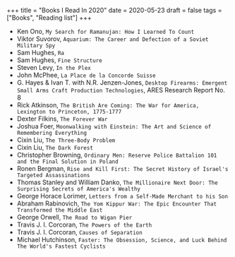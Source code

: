 +++
title = "Books I Read In 2020"
date = 2020-05-23
draft = false
tags = ["Books", "Reading list"]
+++

- Ken Ono, `My Search for Ramanujan: How I Learned To Count`
- Viktor Suvorov, `Aquarium: The Career and Defection of a Soviet Military Spy`
- Sam Hughes, `Ra`
- Sam Hughes, `Fine Structure`
- Steven Levy, `In the Plex`
- John McPhee, `La Place de la Concorde Suisse`
- G. Hayes & Ivan T. with N.R. Jenzen-Jones, `Desktop Firearms: Emergent Small Arms Craft Production Technologies`, ARES Research Report No. 8
- Rick Atkinson, `The British Are Coming: The War for America, Lexington to Princeton, 1775-1777`
- Dexter Filkins, `The Forever War`
- Joshua Foer, `Moonwalking with Einstein: The Art and Science of Remembering Everything`
- Cixin Liu, `The Three-Body Problem`
- Cixin Liu, `The Dark Forest`
- Christopher Browning, `Ordinary Men: Reserve Police Battalion 101 and the Final Solution in Poland`
- Ronen Bergman, `Rise and Kill First: The Secret History of Israel's Targeted Assassinations`
- Thomas Stanley and William Danko, `The Millionaire Next Door: The Surprising Secrets of America's Wealthy`
- George Horace Lorimer, `Letters from a Self-Made Merchant to his Son`
- Abraham Rabinovich, `The Yom Kippur War: The Epic Encounter That Transformed the Middle East`
- George Orwell, `The Road to Wigan Pier`
- Travis J. I. Corcoran, `The Powers of the Earth`
- Travis J. I. Corcoran, `Causes of Separation`
- Michael Hutchinson, `Faster: The Obsession, Science, and Luck Behind The World's Fastest Cyclists`
